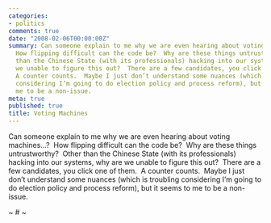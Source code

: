 ```yaml
---
categories:
- politics
comments: true
date: "2008-02-06T00:00:00Z"
summary: Can someone explain to me why we are even hearing about voting machines…? 
  How flipping difficult can the code be?  Why are these things untrustworthy?  Other
  than the Chinese State (with its professionals) hacking into our systems, why are
  we unable to figure this out?  There are a few candidates, you click one of them. 
  A counter counts.  Maybe I just don’t understand some nuances (which is troubling
  considering I’m going to do election policy and process reform), but it seems to
  me to be a non-issue.
meta: true
published: true
title: Voting Machines
---
```


Can someone explain to me why we are even hearing about voting machines…?  How flipping difficult can the code be?  Why are these things untrustworthy?  Other than the Chinese State (with its professionals) hacking into our systems, why are we unable to figure this out?  There are a few candidates, you click one of them.  A counter counts.  Maybe I just don’t understand some nuances (which is troubling considering I’m going to do election policy and process reform), but it seems to me to be a non-issue.

~ # ~